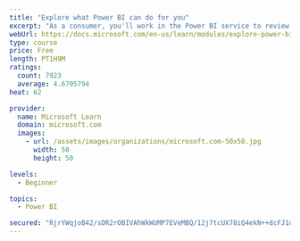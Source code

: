 ```yaml
---
title: "Explore what Power BI can do for you"
excerpt: "As a consumer, you'll work in the Power BI service to review and interact with content that has been shared with you. This module provides the foundational information that you need to work effectively in the Power BI service."
webUrl: https://docs.microsoft.com/en-us/learn/modules/explore-power-bi-service/
type: course
price: Free
length: PT1H9M
ratings:
  count: 7923
  average: 4.6705794
heat: 62

provider:
  name: Microsoft Learn
  domain: microsoft.com
  images:
    - url: /assets/images/organizations/microsoft.com-50x50.jpg
      width: 50
      height: 50

levels:
  - Beginner

topics:
  - Power BI

secured: "RjrYWqjoB42/sDR2rOBIVAhWkWUMP7EVeMBQ/12j7tcUX78iQ4ekN++dcFJ1onjujN9VB3RwCUZ4uZ8Gg8n8lC6XgmZFAl1HSol8pmRj4QIB9bKvc6vLF4UMsRipAjELgylwY8H+4kQAp8Pa8hibef4Knq/Ny9cwoJbetsk5uWtunXgtTF1Y9iEhijN3DZq12Y+0h0DEHQEQ4CQEI7tyb2Y3qe1M5lHZ3zJfYEYdySdOKxoESNp3gLYvJQOID55awLr5f4dgqxhpceMnB1V24MTChoxCOnPWG4JvjjDl0j4sF+tmeBxQFsjGbP7pjD5+Ir+i33ALggHjpJleFR0GBte810yKGqYouKNCpXQsOCatH0poLeBfvTGjDCh3+onAfLATTeaRnYAYksf5bOdxVhoL6sC9k6DmjYuwIhLxK1s=;1wHjIk9MDB5c2NCmzfWnAw=="
---
```


